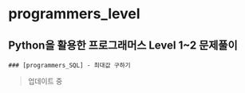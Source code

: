 # programmers_level
## Python을 활용한 프로그래머스 Level 1~2 문제풀이

```
### [programmers_SQL] - 최대값 구하기
```

> 업데이트 중
